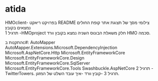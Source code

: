 # atida
 HMOclient- בפרויקט ריאקט README צילומי מסך של תצוגת אתר קופת החולים נמצאים בקובץ  
 תרגיל 1 -HMOproject
 חלק משאלת הבונוס השניה נמצא בקובץ וורד HMO סכמה.
 
התקנות בc#:
AutoMapper
AutoMapper.Extensions.Microsoft.DependencyInjection
Microsoft.AspNetCore.Http
Microsoft.EntityFrameworkCore
Microsoft.EntityFrameworkCore.Design
Microsoft.EntityFrameworkCore.SqlServer
Microsoft.EntityFrameworkCore.Tools
Swashbuckle.AspNetCore
תרגיל 2 -TwitterTowers.
 תרגיל 3 -קובץ וורד -איך עובד השלט של המזגן.
